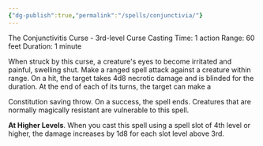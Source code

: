 ```yaml
---
{"dg-publish":true,"permalink":"/spells/conjunctivia/"}
---
```


The Conjunctivitis Curse - 3rd-level Curse
Casting Time: 1 action
Range: 60 feet
Duration: 1 minute

When struck by this curse, a creature's eyes to become irritated and painful, swelling shut. Make a ranged spell attack against a creature within range. On a hit, the target takes 4d8 necrotic damage and is blinded for the duration. At the end of each of its turns, the target can make a

Constitution saving throw. On a success, the spell ends. Creatures that are normally magically resistant are vulnerable to this spell.

**At Higher Levels**. When you cast this spell using a spell slot of 4th level or higher, the damage increases by 1d8 for each slot level above 3rd.
